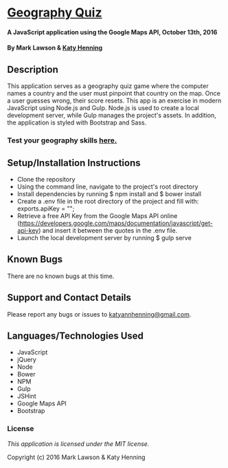 # [Geography Quiz](https://katycodes.github.io/js-geography/)

#### A JavaScript application using the Google Maps API, October 13th, 2016

#### By Mark Lawson & [Katy Henning](https:///katycodes.github.io/)

## Description

This application serves as a geography quiz game where the computer names a country and the user must pinpoint that country on the map. Once a user guesses wrong, their score resets. This app is an exercise in modern JavaScript using Node.js and Gulp. Node.js is used to create a local development server, while Gulp manages the project's assets. In addition, the application is styled with Bootstrap and Sass.

### Test your geography skills [here.](https://katycodes.github.io/js-geography/)


## Setup/Installation Instructions

* Clone the repository
* Using the command line, navigate to the project's root directory
* Install dependencies by running $ npm install and $ bower install
* Create a .env file in the root directory of the project and fill with: exports.apiKey = "";
* Retrieve a free API Key from the Google Maps API online (https://developers.google.com/maps/documentation/javascript/get-api-key) and insert it between the quotes in the .env file.
* Launch the local development server by running $ gulp serve

## Known Bugs

There are no known bugs at this time.

## Support and Contact Details

Please report any bugs or issues to katyannhenning@gmail.com.

## Languages/Technologies Used

* JavaScript
* jQuery
* Node
* Bower
* NPM
* Gulp
* JSHint
* Google Maps API
* Bootstrap

### License

*This application is licensed under the MIT license.*

Copyright (c) 2016 Mark Lawson & Katy Henning
